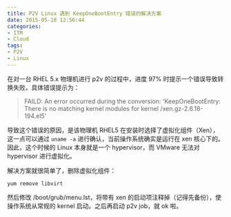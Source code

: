 ```yaml
---
title: P2V Linux 遇到 KeepOneBootEntry 错误的解决方案
date: 2015-05-18 12:56:44
categories:
- ITM
- Cloud
tags:
- P2V
- Linux
---
```

在对一台 RHEL 5.x 物理机进行 p2v 的过程中，进度 97% 时提示一个错误导致转换失败，具体错误提示为：
> FAILD: An error occurred during the conversion: 'KeepOneBootEntry: There is no matching kernel modules for kernel /xen.gz-2.6.18-194.el5'

导致这个错误的原因，是该物理机 RHEL5 在安装时选择了虚拟化组件（Xen），这一点可以通过 `uname -a` 进行确认，当前操作系统确实是运行在 xen 核心下的。因此，这个时候的 Linux 本身就是一个 hypervisor，而 VMware 无法对 hypervisor 进行虚拟化。

解决方案就很简单了，删除虚拟化组件：

    yum remove libvirt

然后修改 /boot/grub/menu.lst，将带有 xen 的启动项注释掉（记得先备份），使操作系统从常规的 kernel 启动。之后再启动 p2v job，就 ok 啦。